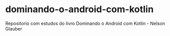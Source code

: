 # dominando-o-android-com-kotlin

Repositorio com estudos do livro Dominando o Android com Kotlin - Nelson Glauber
